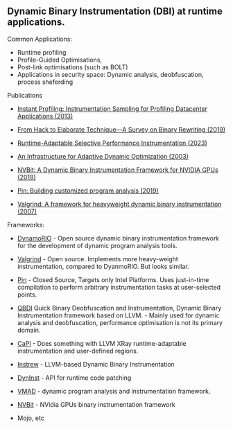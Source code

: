 ## Dynamic Binary Instrumentation (DBI) at runtime applications.

Common Applications:
+ Runtime profiling 
+ Profile-Guided Optimisations, 
+ Post-link optimisations (such as BOLT) 
+ Applications in security space: Dynamic analysis, deobfuscation, process sheferding

Publications
- [Instant Profiling: Instrumentation Sampling for Profiling Datacenter Applications (2013)](https://ieeexplore.ieee.org/abstract/document/6494982)

- [From Hack to Elaborate Technique—A Survey on Binary Rewriting  (2019)](https://dl.acm.org/doi/abs/10.1145/3316415)

- [Runtime-Adaptable Selective Performance Instrumentation (2023)](https://arxiv.org/abs/2303.11110)

- [An Infrastructure for Adaptive Dynamic Optimization (2003)](https://ieeexplore.ieee.org/abstract/document/1191551)

- [NVBit: A Dynamic Binary Instrumentation Framework for NVIDIA GPUs (2019)](https://dl.acm.org/doi/abs/10.1145/3352460.3358307)

- [Pin: Building customized program analysis (2019)](https://dl.acm.org/doi/abs/10.1145/3352460.3358307)

- [Valgrind: A framework for heavyweight dynamic binary instrumentation (2007)](https://dl.acm.org/doi/10.1145/1250734.1250746)

Frameworks:

- [DynamoRIO](https://dynamorio.org/) - Open source dynamic binary instrumentation framework for the development of dynamic program analysis tools. 

- [Valgrind](https://valgrind.org/) - Open source. Implements more heavy-weight instrumentation, compared to DyanmoRIO. But looks similar.

- [Pin](https://www.intel.com/content/www/us/en/developer/articles/tool/pin-a-dynamic-binary-instrumentation-tool.html) - Closed Source, Targets only Intel Platforms. Uses just-in-time compilation to perform arbitrary instrumentation tasks at user-selected points. 

- [QBDI](https://github.com/QBDI/QBDI) Quick Binary Deobfuscation and Instrumentation, Dynamic Binary Instrumentation framework based on LLVM. - Mainly used for dynamic analysis and deobfuscation, performance optimisation is not its primary domain.

- [CaPI](https://github.com/tudasc/CaPI) - Does something with LLVM XRay runtime-adaptable instrumentation and user-defined regions.

- [Instrew](https://github.com/aengelke/instrew) - LLVM-based Dynamic Binary Instrumentation

- [DynInst](https://github.com/dyninst/dyninst) - API for runtime code patching

- [VMAD](https://link.springer.com/chapter/10.1007/978-3-642-28652-0_12) - dynamic program analysis and instrumentation framework.

- [NVBit](https://research.nvidia.com/publication/2019-10_nvbit-dynamic-binary-instrumentation-framework-nvidia-gpus) - NVidia GPUs binary instrumentation framework

- Mojo, etc
